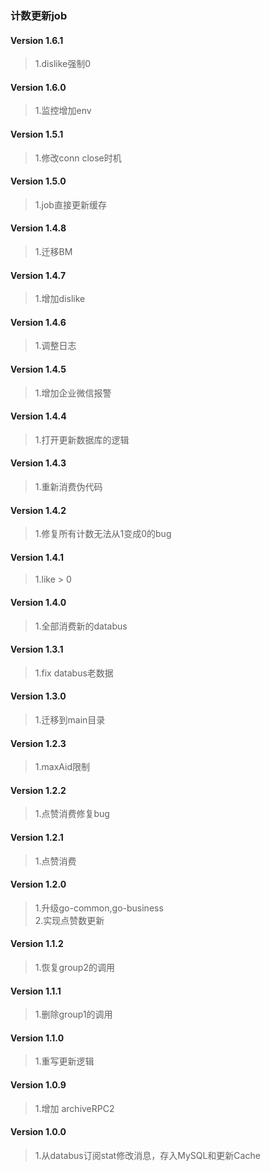 ### 计数更新job

#### Version 1.6.1
> 1.dislike强制0

#### Version 1.6.0
> 1.监控增加env

#### Version 1.5.1
> 1.修改conn close时机

#### Version 1.5.0
> 1.job直接更新缓存

#### Version 1.4.8
> 1.迁移BM

#### Version 1.4.7
> 1.增加dislike

#### Version 1.4.6
> 1.调整日志  

#### Version 1.4.5
> 1.增加企业微信报警  

#### Version 1.4.4
> 1.打开更新数据库的逻辑  

#### Version 1.4.3
> 1.重新消费伪代码  

#### Version 1.4.2
> 1.修复所有计数无法从1变成0的bug  

#### Version 1.4.1
> 1.like > 0

#### Version 1.4.0
> 1.全部消费新的databus  

#### Version 1.3.1
> 1.fix databus老数据  

#### Version 1.3.0
> 1.迁移到main目录  

#### Version 1.2.3
> 1.maxAid限制  

#### Version 1.2.2
> 1.点赞消费修复bug  

#### Version 1.2.1
> 1.点赞消费  

#### Version 1.2.0
> 1.升级go-common,go-business  
> 2.实现点赞数更新  

#### Version 1.1.2
> 1.恢复group2的调用  

#### Version 1.1.1
> 1.删除group1的调用  

#### Version 1.1.0
> 1.重写更新逻辑  

#### Version 1.0.9
> 1.增加 archiveRPC2

#### Version 1.0.0
> 1.从databus订阅stat修改消息，存入MySQL和更新Cache
